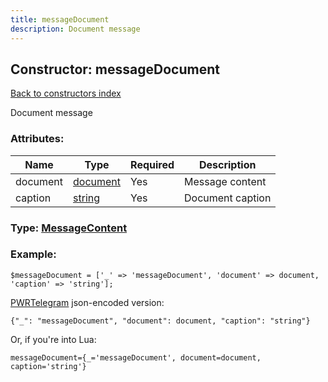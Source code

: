 ```yaml
---
title: messageDocument
description: Document message
---
```

## Constructor: messageDocument  
[Back to constructors index](index.md)



Document message

### Attributes:

| Name     |    Type       | Required | Description |
|----------|---------------|----------|-------------|
|document|[document](../types/document.md) | Yes|Message content|
|caption|[string](../types/string.md) | Yes|Document caption|



### Type: [MessageContent](../types/MessageContent.md)


### Example:

```
$messageDocument = ['_' => 'messageDocument', 'document' => document, 'caption' => 'string'];
```  

[PWRTelegram](https://pwrtelegram.xyz) json-encoded version:

```
{"_": "messageDocument", "document": document, "caption": "string"}
```


Or, if you're into Lua:  


```
messageDocument={_='messageDocument', document=document, caption='string'}

```


